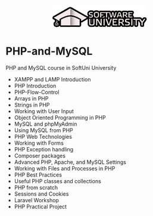 <p align="center"><a href="https://softuni.bg/">
<img src="https://raw.githubusercontent.com/velialarm/PHP-and-MySQL/master/softuni.png" /></a></p>

# PHP-and-MySQL

PHP and MySQL course in SoftUni University

- XAMPP and LAMP Introduction
- PHP Introduction
- PHP-Flow-Control
- Arrays in PHP
- Strings in PHP
- Working with User Input
- Object Oriented Programming in PHP
- MySQL and phpMyAdmin
- Using MySQL from PHP
- PHP Web Technologies
- Working with Forms
- PHP Exception handling
- Composer packages
- Advanced PHP, Apache, and MySQL Settings
- Working with Files and Processes in PHP
- PHP Best Practices
- Useful PHP classes and collections
- PHP from scratch
- Sessions and Cookies
- Laravel Workshop
- PHP Practical Project
